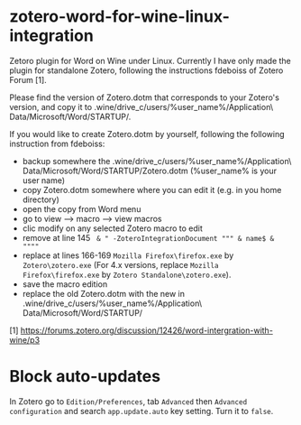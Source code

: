 # zotero-word-for-wine-linux-integration

Zetoro plugin for Word on Wine under Linux. Currently I have only made the plugin for standalone Zotero, following the instructions fdeboiss of Zotero Forum [1].

Please find the version of Zotero.dotm that corresponds to your Zotero's version, and copy it to .wine/drive_c/users/%user_name%/Application\ Data/Microsoft/Word/STARTUP/.

If you would like to create Zotero.dotm by yourself, following the following instruction from fdeboiss:

- backup somewhere the .wine/drive_c/users/%user_name%/Application\ Data/Microsoft/Word/STARTUP/Zotero.dotm (%user_name% is your user name)
- copy Zotero.dotm somewhere where you can edit it (e.g. in you home directory)
- open the copy from Word menu
- go to view --> macro --> view macros
- clic modify on any selected Zotero macro to edit
- remove at line 145 ` & " -ZoteroIntegrationDocument """ & name$ & """"`
- replace at lines 166-169 `Mozilla Firefox\firefox.exe` by `Zotero\zotero.exe`
(For 4.x versions, replace `Mozilla Firefox\firefox.exe` by `Zotero Standalone\zotero.exe`).
- save the macro edition
- replace the old Zotero.dotm with the new in .wine/drive_c/users/%user_name%/Application\ Data/Microsoft/Word/STARTUP/

[1] https://forums.zotero.org/discussion/12426/word-intergration-with-wine/p3

# Block auto-updates

In Zotero go to `Edition/Preferences`, tab `Advanced`
then `Advanced configuration` and search `app.update.auto` key setting.
Turn it to `false`.
